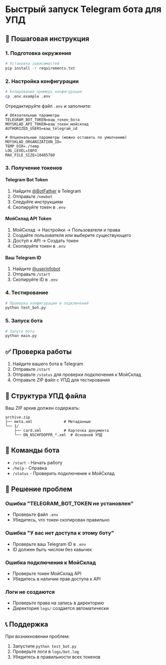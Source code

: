 # Быстрый запуск Telegram бота для УПД

## 🚀 Пошаговая инструкция

### 1. Подготовка окружения

```bash
# Установка зависимостей
pip install -r requirements.txt
```

### 2. Настройка конфигурации

```bash
# Копирование примера конфигурации
cp .env.example .env
```

Отредактируйте файл `.env` и заполните:

```env
# Обязательные параметры
TELEGRAM_BOT_TOKEN=ваш_токен_бота
MOYSKLAD_API_TOKEN=ваш_токен_мойсклад
AUTHORIZED_USERS=ваш_telegram_id

# Опциональные параметры (можно оставить по умолчанию)
MOYSKLAD_ORGANIZATION_ID=
TEMP_DIR=./temp
LOG_LEVEL=INFO
MAX_FILE_SIZE=10485760
```

### 3. Получение токенов

#### Telegram Bot Token
1. Найдите [@BotFather](https://t.me/botfather) в Telegram
2. Отправьте `/newbot`
3. Следуйте инструкциям
4. Скопируйте токен в `.env`

#### МойСклад API Token
1. МойСклад → Настройки → Пользователи и права
2. Создайте пользователя или выберите существующего
3. Доступ к API → Создать токен
4. Скопируйте токен в `.env`

#### Ваш Telegram ID
1. Найдите [@userinfobot](https://t.me/userinfobot)
2. Отправьте `/start`
3. Скопируйте ID в `.env`

### 4. Тестирование

```bash
# Проверка конфигурации и подключений
python test_bot.py
```

### 5. Запуск бота

```bash
# Запуск бота
python main.py
```

## ✅ Проверка работы

1. Найдите вашего бота в Telegram
2. Отправьте `/start`
3. Отправьте `/status` для проверки подключения к МойСклад
4. Отправьте ZIP файл с УПД для тестирования

## 📁 Структура УПД файла

Ваш ZIP архив должен содержать:
```
archive.zip
├── meta.xml              # Метаданные
└── 1/
    ├── card.xml          # Карточка документа
    └── ON_NSCHFDOPPR_*.xml  # Основной УПД
```

## 🔧 Команды бота

- `/start` - Начать работу
- `/help` - Справка
- `/status` - Проверить подключение к МойСклад

## 🐛 Решение проблем

### Ошибка "TELEGRAM_BOT_TOKEN не установлен"
- Проверьте файл `.env`
- Убедитесь, что токен скопирован правильно

### Ошибка "У вас нет доступа к этому боту"
- Проверьте ваш Telegram ID в `.env`
- ID должен быть числом без кавычек

### Ошибка подключения к МойСклад
- Проверьте токен МойСклад API
- Убедитесь в наличии прав доступа к API

### Логи не создаются
- Проверьте права на запись в директорию
- Директория `logs/` создается автоматически

## 📞 Поддержка

При возникновении проблем:
1. Запустите `python test_bot.py`
2. Проверьте логи в `logs/bot.log`
3. Убедитесь в правильности всех токенов